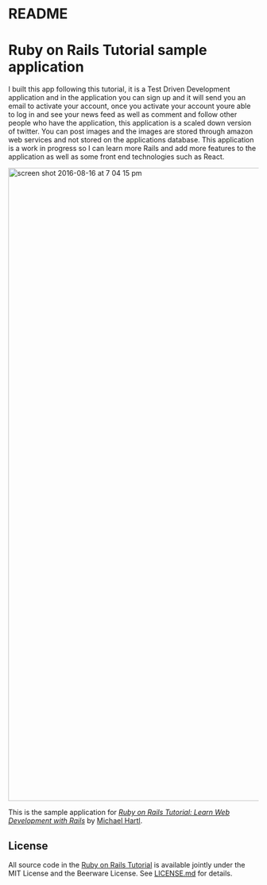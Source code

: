 # README

# Ruby on Rails Tutorial sample application
I built this app following this tutorial, it is a Test Driven Development application and in the application you can sign up and it will send you an email to activate your account, once you activate your account youre able to log in and see your news feed as well as comment and follow other people who have the application, this application is a scaled down version of twitter. You can post images and the images are stored through amazon web services and not stored on the applications database. This application is a work in progress so I can learn more Rails and add more features to the application as well as some front end technologies such as React.

<img width="1274" alt="screen shot 2016-08-16 at 7 04 15 pm" src="https://cloud.githubusercontent.com/assets/17051412/17720096/d7ce76a8-63e4-11e6-9e99-a36844f66200.png">


This is the sample application for
[*Ruby on Rails Tutorial:
Learn Web Development with Rails*](http://www.railstutorial.org/)
by [Michael Hartl](http://www.michaelhartl.com/).

## License

All source code in the [Ruby on Rails Tutorial](http://railstutorial.org/)
is available jointly under the MIT License and the Beerware License. See
[LICENSE.md](LICENSE.md) for details.
